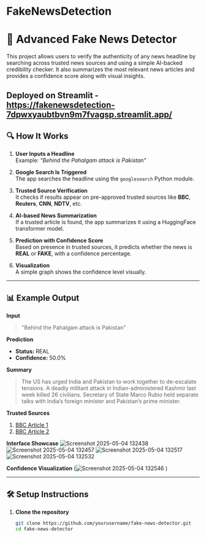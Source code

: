 # FakeNewsDetection

# 📰 Advanced Fake News Detector

This project allows users to verify the authenticity of any news headline by searching across trusted news sources and using a simple AI-backed credibility checker. It also summarizes the most relevant news articles and provides a confidence score along with visual insights.

Deployed on Streamlit -
https://fakenewsdetection-7dpwxyaubtbvn9m7fvagsp.streamlit.app/
---

## 🔍 How It Works

1. **User Inputs a Headline**  
   Example: _"Behind the Pahalgam attack is Pakistan"_

2. **Google Search Is Triggered**  
   The app searches the headline using the `googlesearch` Python module.

3. **Trusted Source Verification**  
   It checks if results appear on pre-approved trusted sources like **BBC**, **Reuters**, **CNN**, **NDTV**, etc.

4. **AI-based News Summarization**  
   If a trusted article is found, the app summarizes it using a HuggingFace transformer model.

5. **Prediction with Confidence Score**  
   Based on presence in trusted sources, it predicts whether the news is **REAL** or **FAKE**, with a confidence percentage.

6. **Visualization**  
   A simple graph shows the confidence level visually.

---

## 📊 Example Output

**Input**  
> "Behind the Pahalgam attack is Pakistan"

**Prediction**  
- **Status:** REAL  
- **Confidence:** 50.0%

**Summary**  
> The US has urged India and Pakistan to work together to de-escalate tensions. A deadly militant attack in Indian-administered Kashmir last week killed 26 civilians. Secretary of State Marco Rubio held separate talks with India’s foreign minister and Pakistan’s prime minister.

**Trusted Sources**
1. [BBC Article 1](https://www.bbc.com/news/articles/cvgnw9kydgqo)  
2. [BBC Article 2](https://www.bbc.com/news/articles/cn4wk22vk4zo)

**Interface Showcase**
![Screenshot 2025-05-04 132438](https://github.com/user-attachments/assets/30d39b0b-8cf1-4d70-8658-3539f9806ebd)
![Screenshot 2025-05-04 132457](https://github.com/user-attachments/assets/219a1d2a-852e-4a4e-8bc2-ca314bcf7ec5)
![Screenshot 2025-05-04 132517](https://github.com/user-attachments/assets/c665a567-b698-48d3-8fa0-4e4df38fcad2)
![Screenshot 2025-05-04 132532](https://github.com/user-attachments/assets/a54e4092-c37b-40bf-a9b6-61085c8462a3)

**Confidence Visualization**
(![Screenshot 2025-05-04 132546](https://github.com/user-attachments/assets/eab8c17e-79c1-45e8-969f-663e2df8a05b)
)

---

## 🛠️ Setup Instructions

1. **Clone the repository**
   ```bash
   git clone https://github.com/yourusername/fake-news-detector.git
   cd fake-news-detector

